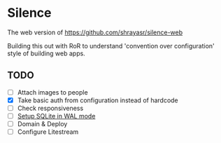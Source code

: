 # Silence

The web version of https://github.com/shrayasr/silence-web

Building this out with RoR to understand 'convention over configuration' style of building web apps.

## TODO 

- [ ] Attach images to people
- [X] Take basic auth from configuration instead of hardcode
- [ ] Check responsiveness 
- [ ] [Setup SQLite in WAL mode](https://stackoverflow.com/a/56286515)
- [ ] Domain & Deploy
- [ ] Configure Litestream
